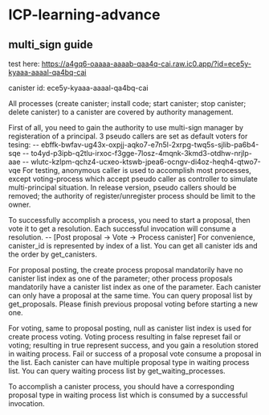 # ICP-learning-advance
## multi_sign guide
test here: https://a4gq6-oaaaa-aaaab-qaa4q-cai.raw.ic0.app/?id=ece5y-kyaaa-aaaal-qa4bq-cai

canister id: ece5y-kyaaa-aaaal-qa4bq-cai

All processes (create canister; install code; start canister; stop canister; delete canister) to a canister are covered by authority management.

First of all, you need to gain the authority to use multi-sign manager by registeration of a principal.
3 pseudo callers are set as default voters for tesing:
-- ebffk-bwfav-ug43x-oxpjj-aqko7-e7n5l-2xrpg-twq5s-sjlib-pa6b4-sqe
-- to4yd-p3ipb-q2tlu-irxoc-f3gge-7losz-4mqnk-3kmd3-otdhw-nrjlp-aae
-- wlutc-kzlpm-qchz4-ucxeo-ktswb-jpea6-ocngv-di4oz-heqh4-qtwo7-vqe
For testing, anonymous caller is used to accomplish most processes, except voting-process which accept pseudo caller as controller to simulate multi-principal situation.
In release version, pseudo callers should be removed; the authority of register/unregister process should be limit to the owner.

To successfully accomplish a process, you need to start a proposal, then vote it to get a resolution. 
Each successful invocation will consume a resolution. 
-- [Post proposal -> Vote -> Process canister]
For convenience, canister_id is represented by index of a list.
You can get all canister ids and the order by get_canisters.

For proposal posting, the create process proposal mandatorily have no canister list index as one of the parameter; other process proposals mandatorily have a canister list index as one of the parameter.
Each canister can only have a proposal at the same time.
You can query proposal list by get_proposals.
Please finish previous proposal voting before starting a new one.

For voting, same to proposal posting, null as canister list index is used for create process voting.
Voting process resulting in false represet fail or voting; resulting in true represent success, and you gain a resolution stored in waiting process.
Fail or success of a proposal vote consume a proposal in the list.
Each canister can have multiple proposal type in waiting process list.
You can query waiting process list by get_waiting_processes.

To accomplish a canister process, you should have a corresponding proposal type in waiting process list which is consumed by a successful invocation.



